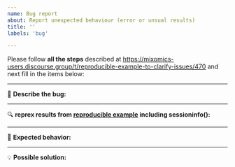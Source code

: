 ```yaml
---
name: Bug report
about: Report unexpected behaviour (error or unsual results)
title: ''
labels: 'bug'

---
```

<!--
👆 Click the "Preview" tab above to see this text in HTML 👆 
-->


Please follow **all the steps** described at https://mixomics-users.discourse.group/t/reproducible-example-to-clarify-issues/470 and next fill in the items below:

------------
🐞   **Describe the bug:**
<!--
A clear and concise description of what the bug is.
-->

------------
🔍 **reprex results from [reproducible example](https://mixomics-users.discourse.group/t/reproducible-example-to-clarify-issues/470) including sessioninfo():**


------------
🤔  **Expected behavior:**
<!--
A clear and concise description of what you expected to happen.
-->

------------
💡  **Possible solution:**
<!--
Optional: only if you have suggestions on a fix/reason for the bug
-->
